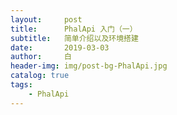 ```yaml
---
layout:     post
title:      PhalApi 入门（一）
subtitle:   简单介绍以及环境搭建
date:       2019-03-03
author:     白
header-img: img/post-bg-PhalApi.jpg
catalog: true
tags:
    - PhalApi
---
```


